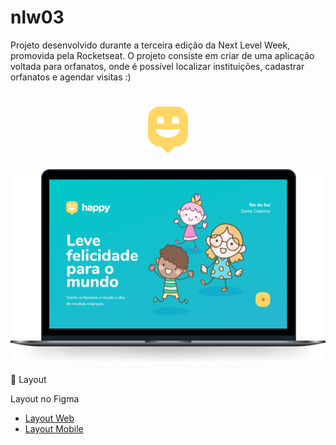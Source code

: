 # nlw03
 Projeto desenvolvido durante a terceira edição da Next Level Week, promovida pela Rocketseat. O projeto consiste em criar de uma aplicação voltada para orfanatos, onde é possível localizar instituições, cadastrar orfanatos e agendar visitas :)

 <h1 align="center">
    <img alt="Happy" title="Happy" src="./public/images/logo-icon.png" />
</h1>

 <img src="/public/images/capa.png"/>


📎 Layout

Layout no Figma

- [Layout Web](https://www.figma.com/file/mDEbnoojksG4w8sOxmudh3/Happy-Web?node-id=0%3A1)
- [Layout Mobile](https://www.figma.com/file/X27FfVxAgy9f5IFa7ONlph/Happy-Mobile?node-id=0%3A1)



